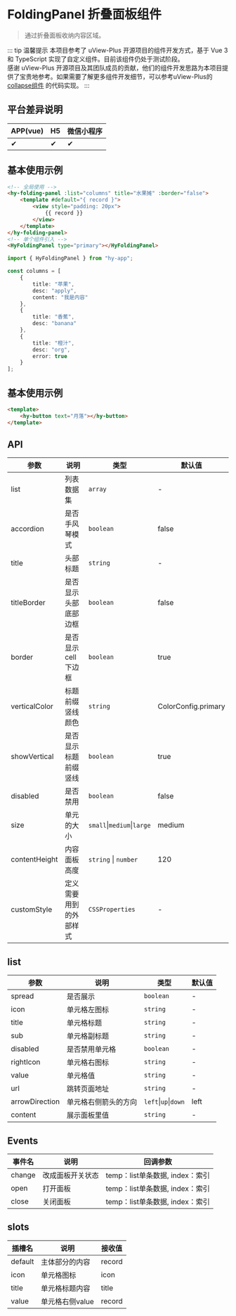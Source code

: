 # FoldingPanel 折叠面板组件
> 通过折叠面板收纳内容区域。

::: tip 温馨提示
本项目参考了 uView-Plus 开源项目的组件开发方式，基于 Vue 3 和 TypeScript 实现了自定义组件。目前该组件仍处于测试阶段。<br>
感谢 uView-Plus 开源项目及其团队成员的贡献，他们的组件开发思路为本项目提供了宝贵地参考。如果需要了解更多组件开发细节，可以参考uView-Plus的 [collapse组件](https://uiadmin.net/uview-plus/components/collapse.html) 的代码实现。
:::

## 平台差异说明

| APP(vue) | H5 | 微信小程序 |
|-----|----|-------|
| ✔   | ✔  | ✔     |

## 基本使用示例

```html
<!-- 全局使用 -->
<hy-folding-panel :list="columns" title="水果摊" :border="false">
    <template #default="{ record }">
        <view style="padding: 20px">
            {{ record }}
        </view>
    </template>
</hy-folding-panel>
<!-- 单个组件引入 -->
<HyFoldingPanel type="primary"></HyFoldingPanel>
```
```ts
import { HyFoldingPanel } from "hy-app";

const columns = [
    {
        title: "苹果",
        desc: "apply",
        content: "我是内容"
    },
    {
        title: "香蕉",
        desc: "banana"
    },
    {
        title: "橙汁",
        desc: "org",
        error: true
    }
];
```

## 基本使用示例

```html
<template>
    <hy-button text="月落"></hy-button>
</template>
```

## API

| 参数            | 说明          | 类型                         | 默认值                 |
|---------------|-------------|----------------------------|---------------------|
| list          | 列表数据集       | `array`                    | -                   |
| accordion     | 是否手风琴模式     | `boolean`                  | false               |
| title         | 头部标题        | `string`                   | -                   |
| titleBorder   | 是否显示头部底部边框  | `boolean`                  | false               |
| border        | 是否显示cell下边框 | `boolean`                  | true                |
| verticalColor | 标题前缀竖线颜色    | `string`                   | ColorConfig.primary |
| showVertical  | 是否显示标题前缀竖线  | `boolean`                  | true                |
| disabled      | 是否禁用        | `boolean`                  | false               |
| size          | 单元的大小       | `small`\|`medium`\|`large` | medium              |
| contentHeight | 内容面板高度      | `string` \| `number`       | 120                 |
| customStyle   | 定义需要用到的外部样式 | `CSSProperties`            | -                   |


## list

| 参数             | 说明         | 类型                   | 默认值  |
|----------------|------------|----------------------|------|
| spread         | 是否展示       | `boolean`            | -    |
| icon           | 单元格左图标     | `string`             | -    |
| title          | 单元格标题      | `string`             | -    |
| sub            | 单元格副标题     | `string`             | -    |
| disabled       | 是否禁用单元格    | `boolean`            | -    |
| rightIcon      | 单元格右图标     | `string`             | -    |
| value          | 单元格值       | `string`             | -    |
| url            | 跳转页面地址     | `string`             | -    |
| arrowDirection | 单元格右侧箭头的方向 | `left`\|`up`\|`down` | left |
| content        | 展示面板里值     | `string`             | -    |

## Events

| 事件名    | 说明       | 回调参数                    |
|--------|----------|-------------------------|
| change | 改成面板开关状态 | temp：list单条数据, index：索引 |
| open   | 打开面板     | temp：list单条数据, index：索引 |
| close  | 关闭面板     | temp：list单条数据, index：索引 |

## slots

| 插槽名     | 说明         | 接收值    |
|---------|------------|--------|
| default | 主体部分的内容    | record |
| icon    | 单元格图标      | icon   |
| title   | 单元格标题内容    | title  |
| value   | 单元格右侧value | record |